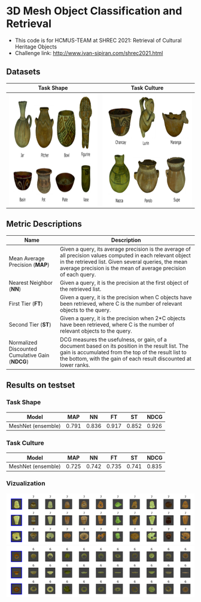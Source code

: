 # 3D Mesh Object Classification and Retrieval 

- This code is for HCMUS-TEAM at SHREC 2021: Retrieval of Cultural Heritage Objects
- Challenge link: http://www.ivan-sipiran.com/shrec2021.html

## Datasets

| Task Shape | Task Culture |
|:-------------------------:|:-------------------------:|
|<img width="500" height="300" alt="screen" src="demo/shape.PNG"> | <img width="500" height="300" alt="screen" src="demo/culture.PNG"> | 


## Metric Descriptions
Name | Description
--- | --- 
Mean Average Precision (**MAP**) |  Given a query, its average precision is the average of all precision values computed in each relevant object in the retrieved list. Given several queries, the mean average precision is the mean of average precision of each query.
Nearest Neighbor (**NN**) | Given a query, it is the precision at the first object of the retrieved list.
First Tier (**FT**) | Given a query, it is the precision when C objects have been retrieved, where C is the number of relevant objects to the query.
Second Tier (**ST**) | Given a query, it is the precision when 2*C objects have been retrieved, where C is the number of relevant objects to the query.
Normalized Discounted Cumulative Gain (**NDCG**) | DCG measures the usefulness, or gain, of a document based on its position in the result list. The gain is accumulated from the top of the result list to the bottom, with the gain of each result discounted at lower ranks.

## Results on testset

### Task Shape
Model | MAP | NN | FT | ST | NDCG
--- | --- | --- | --- | --- | ---
MeshNet (ensemble) | 0.791 | 0.836 | 0.917 | 0.852 | 0.926


### Task Culture
Model | MAP | NN | FT | ST | NDCG
--- | --- | --- | --- | --- | ---
MeshNet (ensemble) | 0.725 | 0.742 | 0.735 | 0.741 | 0.835 

### Vizualization
![Alt Text](demo/sample1.png)
![Alt Text](demo/sample2.png)

